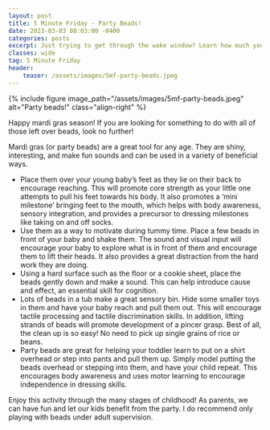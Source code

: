 ```yaml
---
layout: post
title: 5 Minute Friday - Party Beads!
date: 2023-03-03 08:03:00 -0400
categories: posts
excerpt: Just trying to get through the wake window? Learn how much you can do for your little one with just party beads!
classes: wide
tag: 5 Minute Friday
header:
    teaser: /assets/images/5mf-party-beads.jpeg
---
```



{% include figure
    image_path="/assets/images/5mf-party-beads.jpeg"
    alt="Party beads!"
    class="align-right"
%}

Happy mardi gras season! If you are looking for something to do with all of those left over beads, look no further!

Mardi gras (or party beads) are a great tool for any age. They are shiny, interesting, and make fun sounds and can be used in a variety of beneficial ways.

- Place them over your young baby’s feet as they lie on their back to encourage reaching. This will promote core strength as your little one attempts to pull his feet towards his body. It also promotes a ‘mini milestone’ bringing feet to the mouth, which helps with body awareness, sensory integration, and provides a precursor to dressing milestones like taking on and off socks.
- Use them as a way to motivate during tummy time. Place a few beads in front of your baby and shake them. The sound and visual input will encourage your baby to explore what is in front of them and encourage them to lift their heads. It also provides a great distraction from the hard work they are doing.
- Using a hard surface such as the floor or a cookie sheet, place the beads gently down and make a sound. This can help introduce cause and effect, an essential skill for cognition.
- Lots of beads in a tub make a great sensory bin. Hide some smaller toys in them and have your baby reach and pull them out. This will encourage tactile processing and tactile discrimination skills. In addition, lifting strands of beads will promote development of a pincer grasp. Best of all, the clean up is so easy! No need to pick up single grains of rice or beans.
- Party beads are great for helping your toddler learn to put on a shirt overhead or step into pants and pull them up. Simply model putting the beads overhead or stepping into them, and have your child repeat. This encourages body awareness and uses motor learning to encourage independence in dressing skills.

Enjoy this activity through the many stages of childhood! As parents, we can have fun and let our kids benefit from the party. I do recommend only playing with beads under adult supervision.

